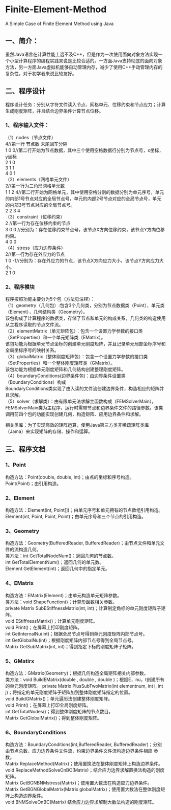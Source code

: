 # Finite-Element-Method
A Simple Case of Finite Element Method using Java
## 一、简介：
虽然Java语言在计算性能上远不及C++，但是作为一次使用面向对象方法实现一个小型计算程序的编程实践来说是比较合适的。一方面Java支持彻底的面向对象方法，另一方面Java虚拟机能够自动管理内存，减少了使用C++手动管理内存的复杂性，对于初学者来说比较友好。
## 二、程序设计
程序设计任务：分别从字符文件读入节点、网格单元、位移约束和节点应力；计算生成刚度矩阵，并且结合边界条件计算节点位移。  
### 1、程序输入文件：  
（1）nodes（节点文件）   
4//第一行 节点数 末尾回车分隔   
1 0 0//第二行开始为节点数据，其中三个使用空格数据行分别为节点号，x坐标，y坐标   
2 1 0   
3 1 1   
4 0 1   
（2）elements（网格单元文件）   
2//第一行为三角形网格单元数   
1 1 2 4//第二行开始为网格单元，其中使用空格分割的数据分别为单元序号，单元的内部1号节点对应的全局节点号，单元的内部2号节点对应的全局节点号，单元的内部3号节点对应的全局节点号。   
2 2 3 4   
（3）constraint（位移约束）    
2 //第一行为存在位移约束的节点    
3 0 0 //分别为：存在位移约束节点号，该节点X方向位移约束，该节点Y方向位移约束。  
4 0 0    
（4）stress（应力边界条件）   
2//第一行为存在外应力的节点    
1 0 -1//分别为：存在外应力的节点，该节点X方向应力大小，该节点Y方向应力大小。   
2 1 0    
### 2、程序模块     
程序按照功能主要分为5个包（方法见注释）：  
 （1）geometry（几何包）:包含3个几何类，分别为节点数据类（Point），单元类（Element），几何结构类（Geometry）。   
该包构成了计算程序的数据类，存储了节点和单元的构成关系，几何类的构造使用从主程序读取的节点文件流。   
 （2）elementMatrix（单元矩阵包）：包含一个设置力学参数的接口类（SetProperties）和一个单元矩阵类（EMatrix）。   
该包功能为根据单元节点坐标的创建单元刚度矩阵，并且记录单元局部坐标序号和全局坐标序号的映射关系。   
 （3）globalMatrix（整体刚度矩阵包）：包含一个设置力学参数的接口类（SetProperties）和一个整体刚度矩阵类（GMatrix）。   
该包功能为根据单元刚度矩阵和几何结构创建整理刚度矩阵。  
 （4）boundaryConditions(边界条件包)：由边界条件设置类（BoundaryConditions）构成  
BoundaryConditions类实现了由入读的文件流创建边界条件，构造相应的矩阵并且求解。  
 （5）solver（求解类）：由有限单元法求解主函数构成（FEMSolverMain）。  
FEMSolverMain类为主程序，运行时需带节点和边界条件文件的路径参数。该类调用前四个包的功能实现创建几何，构造矩阵、应用边界条件和求解。    

 相关类库：为了实现高效的矩阵运算，使用Java第三方类非稀疏矩阵类库（Jama）来实现矩阵的存储、操作和运算。 
 ## 三、程序文档
 ### 1、Point  
构造方法：Point(double, double, int)；由点的坐标和序号构造。  
         Point(Point)；由引用构造。  
### 2、Element  
 构造方法：Element(int, Point[])；由单元序号和单元拥有的节点数组引用构造。   
         Element(int, Point, Point, Point)；由单元序号和三个节点的引用构造。    
### 3、Geometry  
 构造方法：Geometry(BufferedReader, BufferedReader)；由节点文件和单元文件的流构造几何。   
 类方法：int GetTotalNodeNum()；返回几何的节点数。  
 int GetTotalElementNum()；返回几何的单元数。  
 Element GetElement(int)；返回几何中的指定单元。  
### 4、EMatrix  
 构造方法：EMatrix(Element)；由单元构造单元矩阵参数。  
 类方法：void ShapeFunction()；计算形函数相关参数。  
 private Matrix SubEStiffnessMatrix(int, int)；计算制定角标的单元刚度矩阵子矩阵。  
 void EStiffnessMatrix()；计算单元刚度矩阵。  
 void Print()；在屏幕上打印刚度矩阵。  
 int GetInternalNu(int)；根据全局节点号得到单元刚度矩阵内部节点号。  
 int GetGlobalNu(int)；根据刚度矩阵内部节点号得到全局节点号。  
 Matrix GetSubMatrix(int, int)；得到指定下标的刚度矩阵子矩阵。  
### 5、GMatirx   
 构造方法：GMatrix(Geometry)；根据几何构造全局矩阵相关内部参数。  
 类方法：void BuildEMatrix(double , double , double )；根据E，nu，t创建所有的单元刚度矩阵。
 private Matrix PlusSubTwoMatrix(int elementnum, int i, int j)；将指定的单元刚度矩阵子矩阵加到整体刚度矩阵指定的位置。  
 void BuildGMatrix()；单元遍历法创建整体刚度矩阵。  
 void Print()；在屏幕上打印全局刚度矩阵。  
 int GetTotalNodes()；得到整体刚度矩阵的节点数目。  
 Matrix GetGlobalMatrix()；得到整体刚度矩阵。  
### 6、BoundaryConditions  
 构造方法：BoundaryConditions(int,BufferedReader, BufferedReader)；分别由节点总数，应力边界条件文件流，约束边界条件文件流构造边界条件相应
 参数。   
 Matrix ReplaceMethod(Matrix)；使用置换法在整体刚度矩阵上构造边界条件。  
 void ReplaceMethodSolveOnBC(Matrix)；结合应力边界求解置换法构造的刚度矩阵。  
 Matrix GetBGNBNMstress(Matrix)；使用置大数法在构造应力边界条件。  
 Matrix GetBGNGlobalMatrix(Matrix globalMatrix)；使用置大数法在整体刚度矩阵上构造边界条件。  
 void BNMSolveOnBC(Matrix) 结合应力边界求解制大数法构造的刚度矩阵。  

